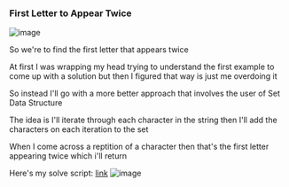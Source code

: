 <h3> First Letter to Appear Twice </h3>

![image](https://github.com/h4ckyou/h4ckyou.github.io/assets/127159644/4fa874e8-4eac-476e-90d1-296bfd975591)

So we're to find the first letter that appears twice

At first I was wrapping my head trying to understand the first example to come up with a solution but then I figured that way is just me overdoing it

So instead I'll go with a more better approach that involves the user of Set Data Structure

The idea is I'll iterate through each character in the string then I'll add the characters on each iteration to the set 

When I come across a reptition of a character then that's the first letter appearing twice which i'll return

Here's my solve script: [link](https://github.com/h4ckyou/h4ckyou.github.io/blob/main/posts/programming/Leetcode/First%20Letter%20to%20Appear%20Twice/solve.py)
![image](https://github.com/h4ckyou/h4ckyou.github.io/assets/127159644/9aaf4b52-ae30-416a-841e-8e8a6bf56645)
